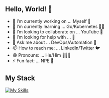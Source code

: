 ## Hello, World! 🖖

- 🔭 I’m currently working on ... Myself 🐶
- 🌱 I’m currently learning ... Go/Kubernetes 🏌🏽
- 👯 I’m looking to collaborate on ... YouTube 🎥
- 🤔 I’m looking for help with ... 🤔
- 💬 Ask me about ... DevOps/Automation 🚖
- 📫 How to reach me: ... LinkedIn/Twitter 🐦
- 😄 Pronouns: ... He/Him 🙋🏽‍♂️
- ⚡ Fun fact: ... NPE 🛑

## My Stack
[![My Skills](https://skillicons.dev/icons?i=ansible,azure,bash,bootstrap,css,devto,docker,eclipse,figma,gherkin,git,github,go,gradle,hibernate,html,idea,redis,ruby,spring,java,jenkins,jquery,js,kotlin,linux,maven,md,mongodb,postgres,postman,powershell,py,regex,selenium,spring,stackoverflow,vercel,vim,vscode&theme=dark&perline=5)](https://skillicons.dev)
